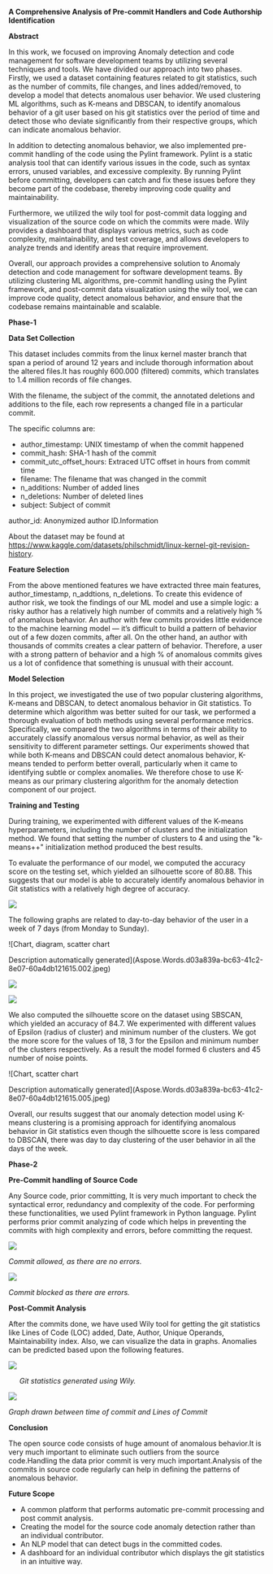 ﻿**A Comprehensive Analysis of Pre-commit Handlers and Code Authorship Identification**

**Abstract**

In this work, we focused on improving Anomaly detection and code management for software development teams by utilizing several techniques and tools. We have divided our approach into two phases. Firstly, we used a dataset containing features related to git statistics, such as the number of commits, file changes, and lines added/removed, to develop a model that detects anomalous user behavior. We used clustering ML algorithms, such as K-means and DBSCAN, to identify anomalous behavior of a git user based on his git statistics over the period of time and detect those who deviate significantly from their respective groups, which can indicate anomalous behavior.

In addition to detecting anomalous behavior, we also implemented pre-commit handling of the code using the Pylint framework. Pylint is a static analysis tool that can identify various issues in the code, such as syntax errors, unused variables, and excessive complexity. By running Pylint before committing, developers can catch and fix these issues before they become part of the codebase, thereby improving code quality and maintainability.

Furthermore, we utilized the wily tool for post-commit data logging and visualization of the source code on which the commits were made. Wily provides a dashboard that displays various metrics, such as code complexity, maintainability, and test coverage, and allows developers to analyze trends and identify areas that require improvement.

Overall, our approach provides a comprehensive solution to Anomaly detection and code management for software development teams. By utilizing clustering ML algorithms, pre-commit handling using the Pylint framework, and post-commit data visualization using the wily tool, we can improve code quality, detect anomalous behavior, and ensure that the codebase remains maintainable and scalable.

**Phase-1**

**Data Set Collection**

This dataset includes commits from the linux kernel master branch that span a period of around 12 years and include thorough information about the altered files.It has roughly 600.000 (filtered) commits, which translates to 1.4 million records of file changes.

With the filename, the subject of the commit, the annotated deletions and additions to the file, each row represents a changed file in a particular commit.

The specific columns are:

- author\_timestamp: UNIX timestamp of when the commit happened
- commit\_hash: SHA-1 hash of the commit
- commit\_utc\_offset\_hours: Extraced UTC offset in hours from commit time
- filename: The filename that was changed in the commit
- n\_additions: Number of added lines
- n\_deletions: Number of deleted lines
- subject: Subject of commit

author\_id: Anonymized author ID.Information 

About the dataset may be found at <https://www.kaggle.com/datasets/philschmidt/linux-kernel-git-revision-history>. 

**Feature Selection**

From the above mentioned features we have extracted three main features, author\_timestamp, n\_addtions, n\_deletions. To create this evidence of author risk, we took the findings of our ML model and use a simple logic: a risky author has a relatively high number of commits and a relatively high % of anomalous behavior. An author with few commits provides little evidence to the machine learning model — it’s difficult to build a pattern of behavior out of a few dozen commits, after all. On the other hand, an author with thousands of commits creates a clear pattern of behavior. Therefore, a user with a strong pattern of behavior and a high % of anomalous commits gives us a lot of confidence that something is unusual with their account.

**Model Selection**

In this project, we investigated the use of two popular clustering algorithms, K-means and DBSCAN, to detect anomalous behavior in Git statistics. To determine which algorithm was better suited for our task, we performed a thorough evaluation of both methods using several performance metrics. Specifically, we compared the two algorithms in terms of their ability to accurately classify anomalous versus normal behavior, as well as their sensitivity to different parameter settings. Our experiments showed that while both K-means and DBSCAN could detect anomalous behavior, K-means tended to perform better overall, particularly when it came to identifying subtle or complex anomalies. We therefore chose to use K-means as our primary clustering algorithm for the anomaly detection component of our project.

**Training and Testing**

During training, we experimented with different values of the K-means hyperparameters, including the number of clusters and the initialization method. We found that setting the number of clusters to 4 and using the "k-means++" initialization method produced the best results.

To evaluate the performance of our model, we computed the accuracy score on the testing set, which yielded an silhouette score of 80.88. This suggests that our model is able to accurately identify anomalous behavior in Git statistics with a relatively high degree of accuracy.

![](Aspose.Words.d03a839a-bc63-41c2-8e07-60a4db121615.001.jpeg)

The following graphs are related to day-to-day behavior of the user in a week of 7 days (from Monday to Sunday).

![Chart, diagram, scatter chart

Description automatically generated](Aspose.Words.d03a839a-bc63-41c2-8e07-60a4db121615.002.jpeg)

![](Aspose.Words.d03a839a-bc63-41c2-8e07-60a4db121615.003.jpeg)

![](Aspose.Words.d03a839a-bc63-41c2-8e07-60a4db121615.004.jpeg)



We also computed the silhouette score on the dataset using SBSCAN, which yielded an accuracy of 84.7. We experimented with different values of Epsilon (radius of cluster) and minimum number of the clusters. We got the more score for the values of 18, 3 for the Epsilon and minimum number of the clusters respectively. As a result the model formed 6 clusters and 45 number of noise points.

![Chart, scatter chart

Description automatically generated](Aspose.Words.d03a839a-bc63-41c2-8e07-60a4db121615.005.jpeg)

Overall, our results suggest that our anomaly detection model using K-means clustering is a promising approach for identifying anomalous behavior in Git statistics even though the silhouette score is less compared to DBSCAN, there was day to day clustering of the user behavior in all the days of the week.

**Phase-2**

**Pre-Commit handling of Source Code**

Any Source code, prior committing, It is very much important to check the syntactical error, redundancy and complexity of the code. For performing these functionalities, we used Pylint framework in Python language. Pylint performs prior commit analyzing of code which helps in preventing the commits with high complexity and errors, before committing the request.

![](Aspose.Words.d03a839a-bc63-41c2-8e07-60a4db121615.006.jpeg)

*Commit allowed, as there are no errors.*

![](Aspose.Words.d03a839a-bc63-41c2-8e07-60a4db121615.007.jpeg)

*Commit blocked as there are errors.*

**Post-Commit Analysis**

After the commits done, we have used Wily tool for getting the git statistics like Lines of Code (LOC) added, Date, Author, Unique Operands, Maintainability index. Also, we can visualize the data in graphs. Anomalies can be predicted based upon the following features. 

![](Aspose.Words.d03a839a-bc63-41c2-8e07-60a4db121615.008.png)

`	`*Git statistics generated using Wily.*	


![](Aspose.Words.d03a839a-bc63-41c2-8e07-60a4db121615.009.png)

*Graph drawn between time of commit and Lines of Commit*

**Conclusion**

The open source code consists of huge amount of anomalous behavior.It is very much important to eliminate such outliers from the source code.Handling the data prior commit is very much important.Analysis of the commits in source code regularly can help in defining the patterns of anomalous behavior.

**Future Scope**

- A common platform that performs automatic pre-commit processing and post commit analysis.
- Creating the model for the source code anomaly detection rather than an individual contributor.
- An NLP model that can detect bugs in the committed codes.
- A dashboard for an individual contributor which displays the git statistics in an intuitive way.

